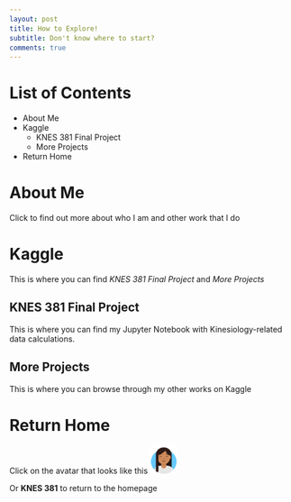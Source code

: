 ```yaml
---
layout: post
title: How to Explore!
subtitle: Don't know where to start?
comments: true
---
```

# List of Contents
- About Me
- Kaggle
  - KNES 381 Final Project
  - More Projects
- Return Home

# About Me
Click to find out more about who I am and other work that I do

# Kaggle
This is where you can find *KNES 381 Final Project* and *More Projects*

## KNES 381 Final Project
This is where you can find my Jupyter Notebook with Kinesiology-related data calculations.

## More Projects
This is where you can browse through my other works on Kaggle

# Return Home
Click on the avatar that looks like this <a href="https://cjsapad.github.io/">
  <img src="/assets/img/avataaars.png" style="height: 50px; width: 50px;" >
</a>
  
Or  **KNES 381** to return to the homepage
